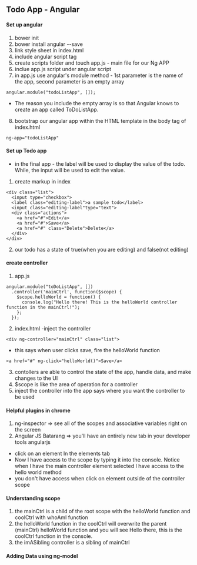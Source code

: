 ## Todo App - Angular

#### Set up angular
1. bower init
2. bower install angular --save
3. link style sheet in index.html
4. include angular script tag
5. create scripts folder and touch app.js - main file for our Ng APP
6. inclue app.js script under angular script
7. in app.js use angular's module method - 1st parameter is the name of the app, second parameter is an empty array
```
angular.module("todoListApp", []);
```
  * The reason you include the empty array is so that Angular knows to create an app called ToDoListApp.
8.  bootstrap our angular app within the HTML template in the body tag of index.html
```
ng-app="todoListApp"
```

#### Set up Todo app
* in the final app - the label will be used to display the value of the todo. While, the input will be used to edit the value.
1. create markup in index
```
<div class="list">
  <input type="checkbox">
  <label class="editing-label">a sample todo</label>
  <input class="editing-label"type="text">
  <div class="actions">
    <a href="#">Edit</a>
    <a href="#">Save</a>
    <a href="#" class="Delete">Delete</a>
  </div>
</div>

```
2. our todo has a state of true(when you are editing) and false(not editing)
#### create controller
1. app.js
```
angular.module("toDoListApp", [])
  .controller('mainCtrl', function($scope) {
    $scope.helloWorld = function() {
      console.log("Hello there! This is the helloWorld controller function in the mainCtrl!");
    };
  });
```
2. index.html -inject the controller
```
<div ng-controller="mainCtrl" class="list">
```
* this says when user clicks save, fire the helloWorld function
```
<a href="#" ng-click="helloWorld()">Save</a>
```
3. contollers are able to control the state of the app, handle data, and make changes to the UI
4. $scope is like the area of operation for a controller
5. inject the controller into the app says where you want the controller to be used

#### Helpful plugins in chrome
1.  ng-inspector => see all of the scopes and associative variables right on the screen
2.  Angular JS Batarang => you'll have an entirely new tab in your developer tools angularjs
* click on an element In the elements tab
* Now I have access to the scope by typing it into the console.
Notice when I have the main controller element selected I have access to the hello world method
* you don't have access when click on element outside of the controller scope

#### Understanding scope
1.   the mainCtrl is a child of the root scope with the helloWorld function and coolCtrl with whoAmI function
2. the helloWorld function in the coolCtrl will overwrite the parent (mainCtrl) helloWorld function and you will see Hello there, this is the coolCtrl function in the console.
3. the imASibling controller is a sibling of mainCtrl

#### Adding Data using ng-model
